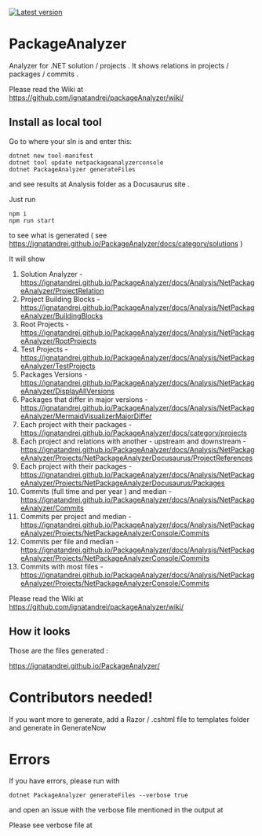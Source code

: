 [![Latest version](https://img.shields.io/nuget/v/netpackageanalyzerconsole.svg)](https://www.nuget.org/packages/netpackageanalyzerconsole)

# PackageAnalyzer

Analyzer for .NET solution / projects .  It shows relations in projects / packages / commits .

Please read the Wiki at https://github.com/ignatandrei/packageAnalyzer/wiki/ 

## Install as local tool

Go to where your sln is and enter this:

```
dotnet new tool-manifest
dotnet tool update netpackageanalyzerconsole
dotnet PackageAnalyzer generateFiles
```


and see results at Analysis folder as a Docusaurus site .

Just run

```
npm i
npm run start
```

to see what is generated ( see https://ignatandrei.github.io/PackageAnalyzer/docs/category/solutions )


It will show

1. Solution Analyzer - https://ignatandrei.github.io/PackageAnalyzer/docs/Analysis/NetPackageAnalyzer/ProjectRelation
2. Project Building Blocks - https://ignatandrei.github.io/PackageAnalyzer/docs/Analysis/NetPackageAnalyzer/BuildingBlocks
3. Root Projects - https://ignatandrei.github.io/PackageAnalyzer/docs/Analysis/NetPackageAnalyzer/RootProjects
4. Test Projects - https://ignatandrei.github.io/PackageAnalyzer/docs/Analysis/NetPackageAnalyzer/TestProjects
5. Packages Versions - https://ignatandrei.github.io/PackageAnalyzer/docs/Analysis/NetPackageAnalyzer/DisplayAllVersions
6. Packages that differ in major versions  -  https://ignatandrei.github.io/PackageAnalyzer/docs/Analysis/NetPackageAnalyzer/MermaidVisualizerMajorDiffer 
7. Each project with their packages - https://ignatandrei.github.io/PackageAnalyzer/docs/category/projects
8. Each project and relations with another - upstream and downstream - https://ignatandrei.github.io/PackageAnalyzer/docs/Analysis/NetPackageAnalyzer/Projects/NetPackageAnalyzerDocusaurus/ProjectReferences
9. Each project with their packages - https://ignatandrei.github.io/PackageAnalyzer/docs/Analysis/NetPackageAnalyzer/Projects/NetPackageAnalyzerDocusaurus/Packages
10. Commits (full time and per year ) and median - https://ignatandrei.github.io/PackageAnalyzer/docs/Analysis/NetPackageAnalyzer/Commits
11. Commits per project and median - https://ignatandrei.github.io/PackageAnalyzer/docs/Analysis/NetPackageAnalyzer/Projects/NetPackageAnalyzerConsole/Commits
12. Commits per file and median - https://ignatandrei.github.io/PackageAnalyzer/docs/Analysis/NetPackageAnalyzer/Projects/NetPackageAnalyzerConsole/Commits
13. Commits with most files -  https://ignatandrei.github.io/PackageAnalyzer/docs/Analysis/NetPackageAnalyzer/Projects/NetPackageAnalyzerConsole/Commits

Please read the Wiki at https://github.com/ignatandrei/packageAnalyzer/wiki/ 


## How it looks

Those are the files generated :

https://ignatandrei.github.io/PackageAnalyzer/


# Contributors needed!

If you want more to generate, add a Razor / .cshtml file to templates folder and generate in GenerateNow

# Errors

If you have errors, please run with 

```
dotnet PackageAnalyzer generateFiles --verbose true 
```

and open an issue with the verbose file mentioned in the output at 

Please see verbose file at

